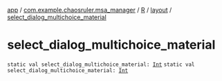 [app](../../../index.md) / [com.example.chaosruler.msa_manager](../../index.md) / [R](../index.md) / [layout](index.md) / [select_dialog_multichoice_material](.)

# select_dialog_multichoice_material

`static val select_dialog_multichoice_material: `[`Int`](https://kotlinlang.org/api/latest/jvm/stdlib/kotlin/-int/index.html)
`static val select_dialog_multichoice_material: `[`Int`](https://kotlinlang.org/api/latest/jvm/stdlib/kotlin/-int/index.html)